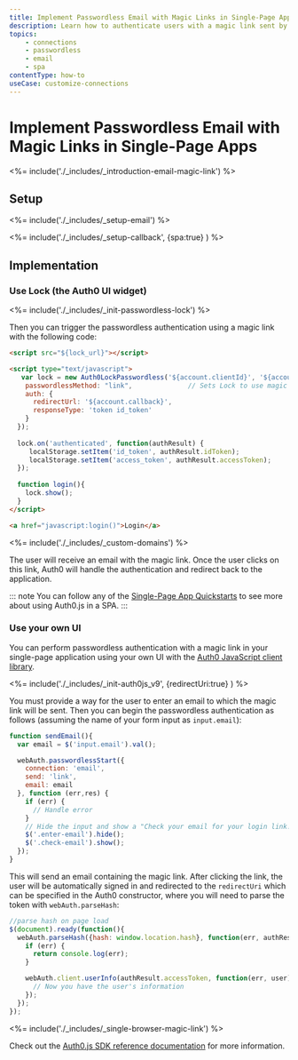```yaml
---
title: Implement Passwordless Email with Magic Links in Single-Page Apps
description: Learn how to authenticate users with a magic link sent by email in a Single-Page Application (SPA).
topics:
    - connections
    - passwordless
    - email
    - spa
contentType: how-to
useCase: customize-connections
---
```

# Implement Passwordless Email with Magic Links in Single-Page Apps

<%= include('./_includes/_introduction-email-magic-link') %>

## Setup

<%= include('./_includes/_setup-email') %>

<%= include('./_includes/_setup-callback', {spa:true} ) %>

## Implementation

### Use Lock (the Auth0 UI widget)

<%= include('./_includes/_init-passwordless-lock') %>

Then you can trigger the passwordless authentication using a magic link with the following code:

```html
<script src="${lock_url}"></script>

<script type="text/javascript">
   var lock = new Auth0LockPasswordless('${account.clientId}', '${account.namespace}', {
    passwordlessMethod: "link",              // Sets Lock to use magic link
    auth: {
      redirectUrl: '${account.callback}',
      responseType: 'token id_token'
    }
  });
  
  lock.on('authenticated', function(authResult) {
     localStorage.setItem('id_token', authResult.idToken);
     localStorage.setItem('access_token', authResult.accessToken);
  });
  
  function login(){
    lock.show();
  }
</script>

<a href="javascript:login()">Login</a>
```

<%= include('./_includes/_custom-domains') %>

The user will receive an email with the magic link. Once the user clicks on this link, Auth0 will handle the authentication and redirect back to the application.

::: note
You can follow any of the [Single-Page App Quickstarts](/quickstart/spa) to see more about using Auth0.js in a SPA.
:::

### Use your own UI

You can perform passwordless authentication with a magic link in your single-page application using your own UI with the [Auth0 JavaScript client library](/libraries/auth0js).

<%= include('./_includes/_init-auth0js_v9', {redirectUri:true} ) %>

You must provide a way for the user to enter an email to which the magic link will be sent. Then you can begin the passwordless authentication as follows (assuming the name of your form input as `input.email`):

```js
function sendEmail(){
  var email = $('input.email').val();

  webAuth.passwordlessStart({
    connection: 'email',
    send: 'link',
    email: email
  }, function (err,res) {
    if (err) {
      // Handle error
    }
    // Hide the input and show a "Check your email for your login link!" screen
    $('.enter-email').hide();
    $('.check-email').show();
  });
}
```

This will send an email containing the magic link. After clicking the link, the user will be automatically signed in and redirected to the `redirectUri` which can be specified in the Auth0 constructor, where you will need to parse the token with `webAuth.parseHash`:

```js
//parse hash on page load
$(document).ready(function(){
  webAuth.parseHash({hash: window.location.hash}, function(err, authResult) {
    if (err) {
      return console.log(err);
    }

    webAuth.client.userInfo(authResult.accessToken, function(err, user) {
      // Now you have the user's information
    });
  });
});
```

<%= include('./_includes/_single-browser-magic-link') %>


Check out the [Auth0.js SDK reference documentation](/libraries/auth0js) for more information.

